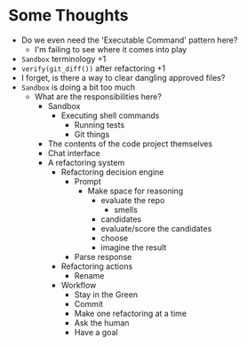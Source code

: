 # Some Thoughts

- Do we even need the 'Executable Command' pattern here?
  - I'm failing to see where it comes into play
- `Sandbox` terminology +1
- `verify(git_diff())` after refactoring +1
- I forget, is there a way to clear dangling approved files?
- `Sandbox` is doing a bit too much
  - What are the responsibilities here?
    - Sandbox
      - Executing shell commands
        - Running tests
        - Git things
    - The contents of the code project themselves
    - Chat interface
    - A refactoring system
      - Refactoring decision engine
        - Prompt
          - Make space for reasoning
            - evaluate the repo
              - smells
            - candidates
            - evaluate/score the candidates
            - choose
            - imagine the result
        - Parse response
      - Refactoring actions
        - Rename
      - Workflow
        - Stay in the Green
        - Commit
        - Make one refactoring at a time
        - Ask the human
        - Have a goal